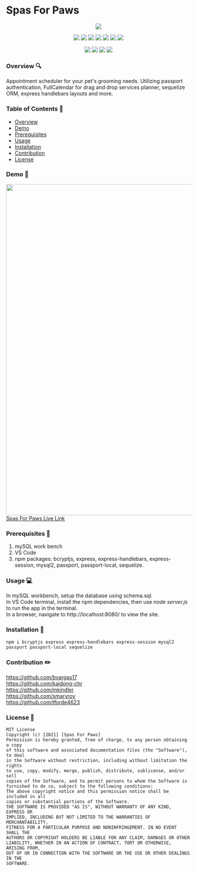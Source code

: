 # Spas For Paws

<p align="center">
<img src="https://img.shields.io/badge/license-MIT-yellow" />
</p>

<p align="center">
    <img src="https://img.shields.io/badge/JavaScript-blue" />
    <img src="https://img.shields.io/badge/-node.js-green" />
    <img src="https://img.shields.io/badge/handlebars-yellow"  />
    <img src="https://img.shields.io/badge/-express-red" >
    <img src="https://img.shields.io/badge/-passport-purple" />
    <img src="https://img.shields.io/badge/mySQL-blue"  />
    <img src="https://img.shields.io/badge/sequelize-orange" />
</p>

<p align="center">
    <img src="https://img.shields.io/github/repo-size/tforde4623/Spas-for-Paws" />
    <img src="https://img.shields.io/github/languages/top/tforde4623/Spas-for-Paws"  />
    <img src="https://img.shields.io/github/issues/tforde4623/Spas-for-Paws" />
    <img src="https://img.shields.io/github/last-commit/tforde4623/Spas-for-Paws" >
</p>

### Overview 🔍
Appointment scheduler for your pet's grooming needs. Utilizing passport authentication, FullCalendar for drag and drop services planner, sequelize ORM, express handlebars layouts and more.

### Table of Contents 📑
- [Overview](#Overview)
- [Demo](#Demo)
- [Prerequisites](#Prerequisites)
- [Usage](#usage)
- [Installation](#Installation)
- [Contribution](#Contribution)
- [License](#license)

### Demo 🎥
<img src="public\assets\img\paws.gif" width="900"><br />
[Spas For Paws Live Link](https://spas-for-paws.herokuapp.com/)

### Prerequisites 🔨
  1. mySQL work bench
  2. VS Code
  3. npm packages: bcryptjs, express, express-handlebars, express-session, mysql2, passport, passport-local, sequelize.

### Usage 💻
In mySQL workbench, setup the database using schema.sql.<br />
In VS Code terminal, install the npm dependencies, then use <i>node server.js</i> to run the app in the terminal.<br />
In a browser, navigate to http://localhost:8080/ to view the site.<br />

### Installation 💾 
```
npm i bcryptjs express express-handlebars express-session mysql2 passport passport-local sequelize
```

### Contribution ✏️
https://github.com/bvargas17<br />
https://github.com/kaidong-chr<br />
https://github.com/mkindler<br />
https://github.com/smaryroy<br />
https://github.com/tforde4623<br />

### License 📘
```
MIT License
Copyright (c) [2021] [Spas For Paws]
Permission is hereby granted, free of charge, to any person obtaining a copy
of this software and associated documentation files (the "Software"), to deal
in the Software without restriction, including without limitation the rights
to use, copy, modify, merge, publish, distribute, sublicense, and/or sell
copies of the Software, and to permit persons to whom the Software is
furnished to do so, subject to the following conditions:
The above copyright notice and this permission notice shall be included in all
copies or substantial portions of the Software.
THE SOFTWARE IS PROVIDED "AS IS", WITHOUT WARRANTY OF ANY KIND, EXPRESS OR
IMPLIED, INCLUDING BUT NOT LIMITED TO THE WARRANTIES OF MERCHANTABILITY,
FITNESS FOR A PARTICULAR PURPOSE AND NONINFRINGEMENT. IN NO EVENT SHALL THE
AUTHORS OR COPYRIGHT HOLDERS BE LIABLE FOR ANY CLAIM, DAMAGES OR OTHER
LIABILITY, WHETHER IN AN ACTION OF CONTRACT, TORT OR OTHERWISE, ARISING FROM,
OUT OF OR IN CONNECTION WITH THE SOFTWARE OR THE USE OR OTHER DEALINGS IN THE
SOFTWARE.
```